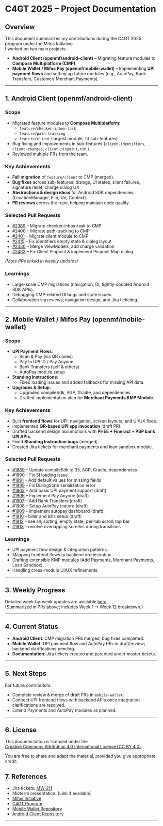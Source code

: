 # C4GT 2025 – Project Documentation

## Overview
This document summarizes my contributions during the C4GT 2025 program under the Mifos Initiative.  
I worked on two main projects:  
- **Android Client (openmf/android-client)** – Migrating feature modules to **Compose Multiplatform (CMP)**.  
- **Mobile Wallet / Mifos Pay (openmf/mobile-wallet)** – Implementing **UPI payment flows** and setting up future modules (e.g., AutoPay, Bank Transfers, Customer/ Merchant Payments).

---

## 1. Android Client (openmf/android-client)

### Scope
- Migrated feature modules to **Compose Multiplatform**:
  - `feature/checker-inbox-task`
  - `feature/path-tracking`
  - `feature/client` (largest module, 13 sub-features)
- Bug fixing and improvements in sub-features (`client-identifiers`, `client-charges`, `client-pinpoint`, etc.).
- Reviewed multiple PRs from the team.

### Key Achievements
- **Full migration** of `feature/client` to CMP (merged).
- **Bug fixes** across sub-features: dialogs, UI states, silent failures, signature reset, charge dialog UX.
- **Abstractions & design ideas** for Android SDK dependencies (LocationManager, File, Uri, Context).
- **PR reviews** across the repo, helping maintain code quality.

### Selected Pull Requests
- [#2389](https://github.com/openMF/android-client/pull/2389) – Migrate checker-inbox-task to CMP  
- [#2400](https://github.com/openMF/android-client/pull/2400) – Migrate path-tracking to CMP  
- [#2401](https://github.com/openMF/android-client/pull/2401) – Migrate client module to CMP  
- [#2415](https://github.com/openMF/android-client/pull/2415) – Fix identifiers empty state & dialog layout  
- [#2430](https://github.com/openMF/android-client/pull/2430) – Merge ViewModels, add charge validation  
- [#2433](https://github.com/openMF/android-client/pull/2433) – Fix Client Pinpoint & implement Pinpoint Map dialog  

_(More PRs linked in weekly updates)_  

### Learnings
- Large-scale CMP migrations (navigation, DI, tightly-coupled Android SDK APIs).  
- Debugging CMP-related UI bugs and state issues.  
- Collaboration via reviews, navigation design, and Jira ticketing.  

---

## 2. Mobile Wallet / Mifos Pay (openmf/mobile-wallet)

### Scope
- **UPI Payment Flows**:
  - Scan & Pay (via QR codes)  
  - Pay to UPI ID / Pay Anyone  
  - Bank Transfers (self & others)  
  - AutoPay module setup  
- **Standing Instructions**:
  - Fixed loading issues and added fallbacks for missing API data.  
- **Upgrades & Setup**:
  - Upgraded compileSdk, AGP, Gradle, and dependencies.  
  - Drafted implementation plan for **Merchant Payments KMP Module**.  

### Key Achievements
- Built **frontend flows** for UPI: navigation, screen layouts, and UI/UX fixes.  
- Implemented **QR-based UPI app invocation** (draft PR).  
- Drafted backend design assumptions with **PHEE + Fineract + PSP bank UPI APIs**.  
- Fixed **Standing Instruction bugs** (merged).  
- Created Jira tickets for merchant payments and loan sandbox module.  

### Selected Pull Requests
- [#1889](https://github.com/openMF/mobile-wallet/pull/1889) – Update compileSdk to 35, AGP, Gradle, dependencies  
- [#1890](https://github.com/openMF/mobile-wallet/pull/1890) – Fix SI loading issue  
- [#1891](https://github.com/openMF/mobile-wallet/pull/1891) – Add default values for missing fields  
- [#1899](https://github.com/openMF/mobile-wallet/pull/1899) – Fix DialogState serialization error  
- [#1903](https://github.com/openMF/mobile-wallet/pull/1903) – Add basic UPI payment support (draft)  
- [#1906](https://github.com/openMF/mobile-wallet/pull/1906) – Implement Pay Anyone (draft)  
- [#1907](https://github.com/openMF/mobile-wallet/pull/1907) – Add Bank Transfers (draft)  
- [#1908](https://github.com/openMF/mobile-wallet/pull/1908) – Setup AutoPay feature (draft)
- [#1909](https://github.com/openMF/mobile-wallet/pull/1909) - implement autopay dashboard (draft)
- [#1910](https://github.com/openMF/mobile-wallet/pull/1910) - biller and bills setup (draft)
- [#1912](https://github.com/openMF/mobile-wallet/pull/1912) - see all; sorting; empty state; per-tab scroll; top bar
- [#1913](https://github.com/openMF/mobile-wallet/pull/1913) - resolve overlapping screens during transitions

### Learnings
- UPI payment flow design & integration patterns.  
- Mapping frontend flows to backend orchestration.  
- Drafting extensible KMP modules (Add Payments, Merchant Payments, Loan Sandbox).  
- Handling cross-module UI/UX refinements.  

---

## 3. Weekly Progress
Detailed week-by-week updates are available [here](https://github.com/openMF/mobile-wallet/issues/1852#issuecomment-2950151917).  
(Summarized in PRs above; includes Week 1 → Week 12 breakdown.)

---

## 4. Current Status
- **Android Client**: CMP migration PRs merged, bug fixes completed.  
- **Mobile Wallet**: UPI payment flow and AutoPay PRs in draft/review; backend clarifications pending.  
- **Documentation**: Jira tickets created and parented under master tickets.  

---

## 5. Next Steps
For future contributors:
- Complete review & merge of draft PRs in `mobile-wallet`.  
- Connect UPI frontend flows with backend APIs once integration clarifications are resolved.  
- Extend Payments and AutoPay modules as planned.  

---

## 6. License
This documentation is licensed under the  
[Creative Commons Attribution 4.0 International License (CC BY 4.0)](./LICENSE.md).  

You are free to share and adapt the material, provided you give appropriate credit.

## 7. References
- Jira tickets: [MW-211](https://mifosforge.jira.com/browse/MW-211)
- Midterm presentation: [Link if available]  
- [Mifos Initiative](https://mifos.org/)  
- [C4GT Program](https://codeforgovtech.in/)  
- [Mobile Wallet Repository](https://github.com/openMF/mobile-wallet)  
- [Android Client Repository](https://github.com/openMF/android-client)  

---

